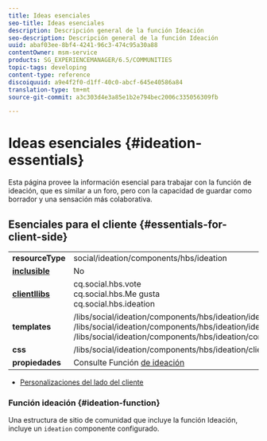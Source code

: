 ```yaml
---
title: Ideas esenciales
seo-title: Ideas esenciales
description: Descripción general de la función Ideación
seo-description: Descripción general de la función Ideación
uuid: abaf03ee-8bf4-4241-96c3-474c95a30a88
contentOwner: msm-service
products: SG_EXPERIENCEMANAGER/6.5/COMMUNITIES
topic-tags: developing
content-type: reference
discoiquuid: a9e4f2f0-d1ff-40c0-abcf-645e40586a84
translation-type: tm+mt
source-git-commit: a3c303d4e3a85e1b2e794bec2006c335056309fb

---
```



# Ideas esenciales {#ideation-essentials}

Esta página provee la información esencial para trabajar con la función de ideación, que es similar a un foro, pero con la capacidad de guardar como borrador y una sensación más colaborativa.

## Esenciales para el cliente {#essentials-for-client-side}

<table>
 <tbody>
  <tr>
   <td> <strong>resourceType</strong></td>
   <td>social/ideation/components/hbs/ideation</td>
  </tr>
  <tr>
   <td> <a href="scf.md#add-or-include-a-communities-component"><strong>inclusible</strong></a></td>
   <td>No</td>
  </tr>
  <tr>
   <td> <a href="clientlibs.md"><strong>clientllibs</strong></a></td>
   <td>cq.social.hbs.vote<br /> cq.social.hbs.Me gusta<br /> cq.social.hbs.ideation</td>
  </tr>
  <tr>
   <td> <strong>templates</strong></td>
   <td> /libs/social/ideation/components/hbs/ideation/ideation.hbs<br /> /libs/social/ideation/components/hbs/ideation/ideationlists.hbs<br /> /libs/social/ideation/components/hbs/ideation/composer.hbs</td>
  </tr>
  <tr>
   <td> <strong>css</strong></td>
   <td> /libs/social/ideation/components/hbs/ideation/clientlibs/ideation.css</td>
  </tr>
  <tr>
   <td><strong> propiedades</strong></td>
   <td>Consulte Función <a href="ideation-feature.md">de ideación</a></td>
  </tr>
 </tbody>
</table>

* [Personalizaciones del lado del cliente](client-customize.md)

### Función ideación {#ideation-function}

Una estructura de sitio de comunidad que incluye la función [](functions.md#ideation-function)Ideación, incluye un `ideation` componente configurado.
